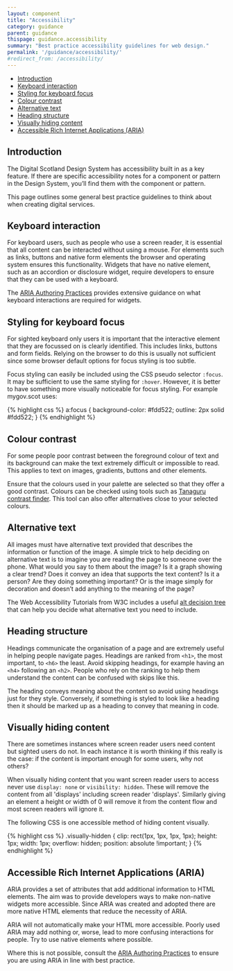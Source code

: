 ```yaml
---
layout: component
title: "Accessibility"
category: guidance
parent: guidance
thispage: guidance.accessibility
summary: "Best practice accessibility guidelines for web design."
permalink: '/guidance/accessibility/'
#redirect_from: /accessibility/
---
```


<ul class="ds_contents-nav__list">
   <li class="ds_contents-nav__item">
      <a class="ds_contents-nav__link" href="#introduction">
         Introduction
      </a>
   </li>
   <li class="ds_contents-nav__item">
      <a class="ds_contents-nav__link" href="#keyboard-interaction">
         Keyboard interaction
      </a>
   </li>
   <li class="ds_contents-nav__item">
      <a class="ds_contents-nav__link" href="#styling-for-keyboard-focus/">
         Styling for keyboard focus
      </a>
   </li>
   <li class="ds_contents-nav__item">
      <a class="ds_contents-nav__link" href="#colour-contrast">
         Colour contrast
      </a>
   </li>
   <li class="ds_contents-nav__item">
      <a class="ds_contents-nav__link" href="#alternative-text">
         Alternative text
      </a>
   </li>
   <li class="ds_contents-nav__item">
      <a class="ds_contents-nav__link" href="#heading-structure">
         Heading structure
      </a>
   </li>
   <li class="ds_contents-nav__item">
      <a class="ds_contents-nav__link" href="#visually-hiding-content">
         Visually hiding content
      </a>
   </li>
   <li class="ds_contents-nav__item">
      <a class="ds_contents-nav__link" href="#accessible-rich-internet-applications-aria">
         Accessible Rich Internet Applications (ARIA)
      </a>
   </li>
</ul>

## Introduction

The Digital Scotland Design System has accessibility built in as a key feature. If there are specific accessibility notes for a component or pattern in the Design System, you’ll find them with the component or pattern.

This page outlines some general best practice guidelines to think about when creating digital services.

## Keyboard interaction

For keyboard users, such as people who use a screen reader, it is essential that all content can be interacted without using a mouse. For elements such as links, buttons and native form elements the browser and operating system ensures this functionality. Widgets that have no native element, such as an accordion or disclosure widget, require developers to ensure that they can be used with a keyboard.

The [ARIA Authoring Practices](https://www.w3.org/TR/wai-aria-practices-1.1/) provides extensive guidance on what keyboard interactions are required for widgets.

## Styling for keyboard focus

For sighted keyboard only users it is important that the interactive element that they are focussed on is clearly identified. This includes links, buttons and form fields. Relying on the browser to do this is usually not sufficient since some browser default options for focus styling is too subtle.

Focus styling can easily be included using the CSS pseudo selector `:focus`.
It may be sufficient to use the same styling for `:hover`. However, it is better to have something more visually noticeable for focus styling. For example mygov.scot uses:

{% highlight css %}
a:focus {
    background-color: #fdd522;
    outline: 2px solid #fdd522;
}
{% endhighlight %}

## Colour contrast

For some people poor contrast between the foreground colour of text and its background can make the text extremely difficult or impossible to read. This applies to text on images, gradients, buttons and other elements.

Ensure that the colours used in your palette are selected so that they offer a good contrast. Colours can be checked using tools such as [Tanaguru contrast finder](https://contrast-finder.tanaguru.com/). This tool can also offer alternatives close to your selected colours.

## Alternative text

All images must have alternative text provided that describes the information or function of the image. A simple trick to help deciding on alternative text is to imagine you are reading the page to someone over the phone. What would you say to them about the image? Is it a graph showing a clear trend? Does it convey an idea that supports the text content? Is it a person? Are they doing something important? Or is the image simply for decoration and doesn’t add anything to the meaning of the page?

The Web Accessibility Tutorials from W3C includes a useful [alt decision tree](https://www.w3.org/WAI/tutorials/images/decision-tree/) that can help you decide what alternative text you need to include.

## Heading structure

Headings communicate the organisation of a page and are extremely useful in helping people navigate pages. Headings are ranked from `<h1>`, the most important, to `<h6>` the least. Avoid skipping headings, for example having an `<h4>` following an `<h2>`. People who rely on the ranking to help them understand the content can be confused with skips like this.

The heading conveys meaning about the content so avoid using headings just for they style. Conversely, if something is styled to look like a heading then it should be marked up as a heading to convey that meaning in code.

## Visually hiding content

There are sometimes instances where screen reader users need content but sighted users do not. In each instance it is worth thinking if this really is the case: if the content is important enough for some users, why not others?

When visually hiding content that you want screen reader users to access never use `display: none` or `visibility: hidden`. These will remove the content from all 'displays' including screen reader 'displays'. Similarly giving an element a height or width of 0 will remove it from the content flow and most screen readers will ignore it.

The following CSS is one accessible method of hiding content visually.

{% highlight css %}
.visually-hidden {
    clip: rect(1px, 1px, 1px, 1px);
    height: 1px;
    width: 1px;
    overflow: hidden;
    position: absolute !important;
}
{% endhighlight %}

## Accessible Rich Internet Applications (ARIA)

ARIA provides a set of attributes that add additional information to HTML elements. The aim was to provide developers ways to make non-native widgets more accessible. Since ARIA was created and adopted there are more native HTML elements that reduce the necessity of ARIA.

ARIA will not automatically make your HTML more accessible. Poorly used ARIA may add nothing or, worse, lead to more confusing interactions for people. Try to use native elements where possible.

Where this is not possible, consult the [ARIA Authoring Practices](https://www.w3.org/TR/wai-aria-practices-1.1/) to ensure you are using ARIA in line with best practice.
